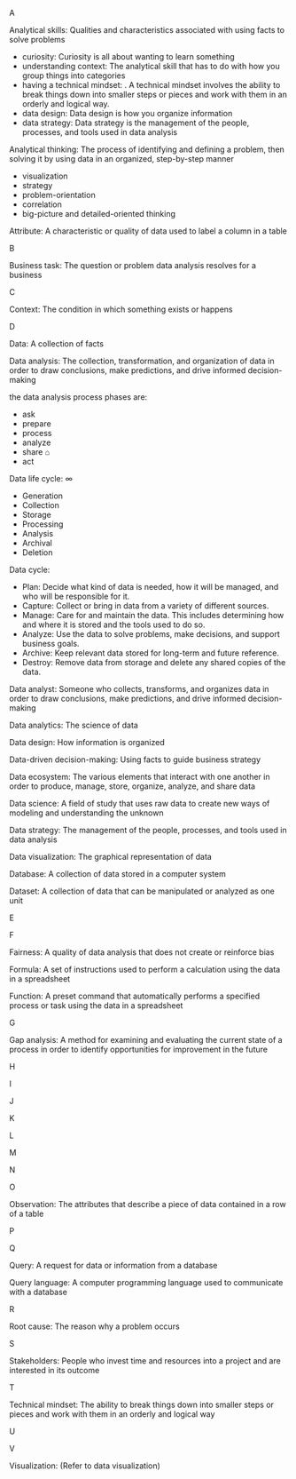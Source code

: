 A

Analytical skills: Qualities and characteristics associated with using facts to solve problems
- curiosity: Curiosity is all about wanting to learn something
- understanding context: The analytical skill that has to do with how you group things into categories
- having a technical mindset: . A technical mindset involves the ability to break things down into smaller steps or pieces and work with them in an orderly and logical way. 
- data design: Data design is how you organize information
- data strategy: Data strategy is the management of the people, processes, and tools used in data analysis


Analytical thinking: The process of identifying and defining a problem, then solving it by using data in an organized, step-by-step manner

- visualization
- strategy
- problem-orientation
- correlation
- big-picture and detailed-oriented thinking

Attribute: A characteristic or quality of data used to label a column in a table

B

Business task: The question or problem data analysis resolves for a business

C

Context: The condition in which something exists or happens

D

Data: A collection of facts

Data analysis: The collection, transformation, and organization of data in order to draw conclusions, make predictions, and drive informed decision-making

the data analysis process phases are: 
- ask 
- prepare
- process
- analyze
- share ⌂
- act

Data life cycle: ∞
- Generation
- Collection
- Storage
- Processing
- Analysis
- Archival
- Deletion

Data cycle:
  - Plan: Decide what kind of data is needed, how it will be managed, and who will be responsible for it.
  - Capture: Collect or bring in data from a variety of different sources.
  - Manage: Care for and maintain the data. This includes determining how and where it is stored and the tools used to do so.
  - Analyze: Use the data to solve problems, make decisions, and support business goals.
  - Archive: Keep relevant data stored for long-term and future reference.
  - Destroy: Remove data from storage and delete any shared copies of the data.

Data analyst: Someone who collects, transforms, and organizes data in order to draw conclusions, make predictions, and drive informed decision-making

Data analytics: The science of data

Data design: How information is organized

Data-driven decision-making: Using facts to guide business strategy

Data ecosystem: The various elements that interact with one another in order to produce, manage, store, organize, analyze, and share data

Data science: A field of study that uses raw data to create new ways of modeling and understanding the unknown

Data strategy: The management of the people, processes, and tools used in data analysis

Data visualization: The graphical representation of data

Database: A collection of data stored in a computer system

Dataset: A collection of data that can be manipulated or analyzed as one unit

E

F

Fairness: A quality of data analysis that does not create or reinforce bias

Formula: A set of instructions used to perform a calculation using the data in a spreadsheet

Function: A preset command that automatically performs a specified process or task using the data in a spreadsheet

G

Gap analysis: A method for examining and evaluating the current state of a process in order to identify opportunities for improvement in the future

H

I

J

K

L

M

N

O

Observation: The attributes that describe a piece of data contained in a row of a table

P

Q

Query: A request for data or information from a database

Query language: A computer programming language used to communicate with a database

R

Root cause: The reason why a problem occurs

S

Stakeholders: People who invest time and resources into a project and are interested in its outcome

T

Technical mindset: The ability to break things down into smaller steps or pieces and work with them in an orderly and logical way

U

V

Visualization: (Refer to data visualization)
